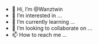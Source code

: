 - 👋 Hi, I’m @Wanztwin
- 👀 I’m interested in ...
- 🌱 I’m currently learning ...
- 💞️ I’m looking to collaborate on ...
- 📫 How to reach me ...

<!---
Wanztwin/Wanztwin is a ✨ special ✨ repository because its `README.md` (this file) appears on your GitHub profile.
You can click the Preview link to take a look at your changes.
--->
